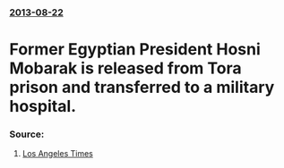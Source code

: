 ### [2013-08-22](/news/2013/08/22/index.md)

# Former Egyptian President Hosni Mobarak is released from Tora prison and transferred to a military hospital. 




### Source:

1. [Los Angeles Times](http://www.latimes.com/world/worldnow/la-fg-wn-egypt-hosni-mubarak-released-prison-20130822,0,551689.story)

